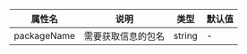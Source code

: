 | 属性名         | 说明        | 类型     | 默认值 |
|-------------|-----------|--------|-----|
| packageName | 需要获取信息的包名 | string | -   |
